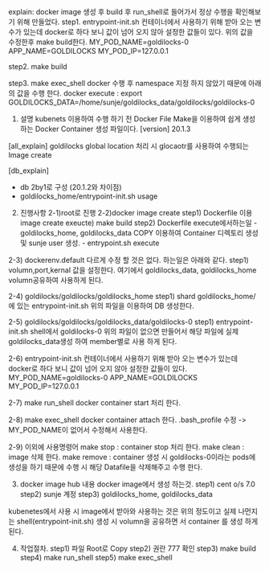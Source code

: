 explain:
docker image 생성 후 build 후 run_shell로 들어가서 정상 수행을 확인해보기 위해 만들었다.
step1. entrypoint-init.sh
컨테이너에서 사용하기 위해 받아 오는 변수가 있는데 docker로 하다 보니 값이
넘어 오지 않아 설정한 값들이 있다. 위의 값을 수정한후 make build한다.
MY_POD_NAME=goldilocks-0
APP_NAME=GOLDILOCKS
MY_POD_IP=127.0.0.1

step2. make build

step3. make exec_shell
docker 수행 후 namespace 지정 하지 않았기 때문에 아래의 값을 수행 한다.
docker execute : export GOLDILOCKS_DATA=/home/sunje/goldilocks_data/goldilocks/goldilocks-0


1. 설명
kubenets 이용하여 수행 하기 전 Docker File Make을 이용하여 쉽게
생성 하는 Docker Container 생성 파일이다.
[version]
20.1.3

[all_explain]
goldilocks global location 처리 시 glocaotr를 사용하여 수행되는 Image create

[db_explain]
- db 2by1로 구성 (20.1.2와 차이점)
- goldilocks_home/entrypoint-init.sh usage

2. 진행사항
2-1)root로 진행
2-2)docker image create
step1) Dockerfile 이용 image create
       exeucte) make build 
step2) Dockerfile execute에서하는일
       - goldilocks_home, goldilocks_data COPY 이용하여 Container 디렉토리
         생성 및 sunje user 생성.
       - entrypoint.sh execute

2-3) dockerenv.default
다르게 수정 할 것은 없다. 하는일은 아래와 같다.
step1) volumn,port,kernal 값을 설정한다.
       여기에서 goldilocks_data, goldilocks_home volumn공유하여 사용하게 된다.

2-4) goldilocks/goldilocks/goldilocks_home
step1) shard goldilocks_home/에 있는 entrypoint-init.sh 위의 파일을 이용하여
       DB 생성한다.

2-5) goldilocks/goldilocks/goldilocks_data/goldilocks-0
step1) entrypoint-init.sh shell에서 goldilocks-0 위의 파일이 없으면 만들어서
       해당 파일에 실제 goldilocks_data생성 하여 member별로 사용 하게 된다.

2-6) entrypoint-init.sh
컨테이너에서 사용하기 위해 받아 오는 변수가 있는데 docker로 하다 보니 값이
넘어 오지 않아 설정한 값들이 있다.
MY_POD_NAME=goldilocks-0
APP_NAME=GOLDILOCKS
MY_POD_IP=127.0.0.1

2-7) make run_shell
docker container start 처리 한다.

2-8) make exec_shell
docker container attach 한다.
.bash_profile 수정 -> MY_POD_NAME이 없어서 수정해서 사용한다.

2-9) 이외에 사용명령어
make stop   : container stop 처리 한다.
make clean  : image 삭제 한다.
make remove : container 생성 시 goldilocks-0이라는 pods에 생성을 하기 때문에
              수행 시 해당 Datafile을 삭제해주고 수행 한다.

3. docker image hub 내용
docker image에서 생성 하는것.
step1) cent o/s 7.0
step2) sunje 계정
step3) goldilocks_home, goldilocks_data

kubenetes에서 사용 시 image에서 받아와 사용하는 것은 위의 정도이고 실제
나먼지는 shell(entrypoint-init.sh) 생성 시 volumn을 공유하면 서 container
를 생성 하게 된다.

4. 작업절차.
step1) 파일 Root로 Copy
step2) 권란 777 확인
step3) make build
step4) make run_shell
step5) make exec_shell

